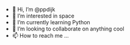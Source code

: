 - 👋 Hi, I’m @ppdijk
- 👀 I’m interested in space
- 🌱 I’m currently learning Python
- 💞️ I’m looking to collaborate on anything cool
- 📫 How to reach me ...

<!---
ppdijk/ppdijk is a ✨ special ✨ repository because its `README.md` (this file) appears on your GitHub profile.
You can click the Preview link to take a look at your changes.
--->
